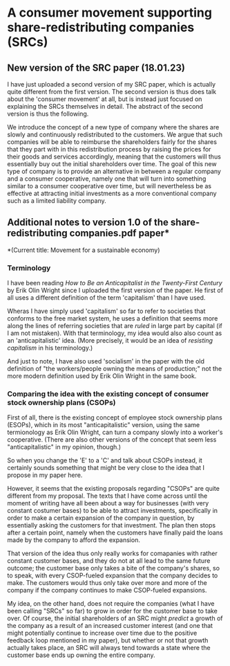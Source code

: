 # A consumer movement supporting share-redistributing companies (SRCs)


## New version of the SRC paper (18.01.23)

I have just uploaded a second version of my SRC paper, which is actually quite different from the first version. The second version is thus does talk about the 'consumer movement' at all, but is instead just focused on explaining the SRCs themselves in detail. The abstract of the second version is thus the following.

We introduce the concept of a new type of company where the shares are slowly and continuously redistributed to the customers. 
We argue that such companies will be able to reimburse the shareholders fairly for the shares that they part with in this redistribution process by raising the prices for their goods and services accordingly, meaning that the customers will thus essentially buy out the initial shareholders over time. 
The goal of this new type of company is to provide an alternative in between a regular company and a consumer cooperative, namely one that will turn into something similar to a consumer cooperative over time, but will nevertheless be as effective at attracting initial investments as a more conventional company such as a limited liability company.





## Additional notes to version 1.0 of the share-redistributing companies.pdf paper*
*(Current title: Movement for a sustainable economy)

### Terminology

I have been reading *How to Be an Anticapitalist in the Twenty-First Century* by Erik Olin Wright since I uploaded the first version of the paper. He first of all uses a different definition of the term 'capitalism' than I have used.

Wheras I have simply used 'capitalism' so far to refer to societies that conforms to the free market system, he uses a definition that seems more along the lines of referring societies that are *ruled* in large part by capital (if I am not mistaken). With that terminology, my idea would also also count as an 'anticapitalistic' idea. (More precisely, it would be an idea of *resisting capitalism* in his terminology.)

And just to note, I have also used 'socialism' in the paper with the old definition of "the workers/people owning the means of production;" not the more modern definition used by Erik Olin Wright in the same book. 


### Comparing the idea with the existing concept of consumer stock ownership plans (CSOPs)

First of all, there is the existing concept of employee stock ownership plans (ESOPs), which in its most "anticapitalistic" version, using the same termionology as Erik Olin Wright, can turn a company slowly into a worker's cooperative. (There are also other versions of the concept that seem less "anticapitalistic" in my opinion, though.)

So when you change the 'E' to a 'C' and talk about CSOPs instead, it certainly sounds something that might be very close to the idea that I propose in my paper here. 

However, it seems that the existing proposals regarding "CSOPs" are quite different from my proposal. The texts that I have come across until the moment of writing have all been about a way for businesses (with very constant costumer bases) to be able to attract investments, specifically in order to make a certain expansion of the company in question, by essentially asking the customers for that investment. The plan then stops after a certain point, namely when the customers have finally paid the loans made by the company to afford the expansion. 

That version of the idea thus only really works for comapanies with rather constant customer bases, and they do not at all lead to the same future outcome; the customer base only takes a bite of the company's shares, so to speak, with every CSOP-fueled expansion that the company decides to make. The customers would thus only take over more and more of the company if the company continues to make CSOP-fueled expansions.

My idea, on the other hand, does not require the companies (what I have been calling "SRCs" so far) to grow in order for the customer base to take over. Of course, the initial shareholders of an SRC might *predict* a growth of the company as a result of an increased customer interest (and one that might potentially continue to increase over time due to the positive feedback loop mentioned in my paper), but whether or not that growth actually takes place, an SRC will always tend towards a state where the customer base ends up owning the entire company.



